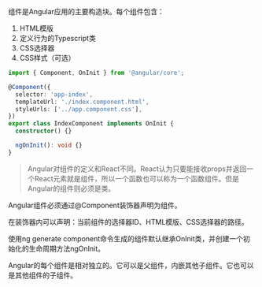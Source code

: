 组件是Angular应用的主要构造块。每个组件包含：
1. HTML模版
2. 定义行为的Typescript类
3. CSS选择器
4. CSS样式（可选）

```ts
import { Component, OnInit } from '@angular/core';

@Component({
  selector: 'app-index',
  templateUrl: './index.component.html',
  styleUrls: ['../app.component.css'],
})
export class IndexComponent implements OnInit {
  constructor() {}

  ngOnInit(): void {}
}
```

>Angular对组件的定义和React不同。React认为只要能接收props并返回一个React元素就是组件，所以一个函数也可以称为一个函数组件。但是Angular的组件则必须是类。

Angular组件必须通过@Component装饰器声明为组件。

在装饰器内可以声明：当前组件的选择器ID、HTML模版、CSS选择器的路径。

使用ng generate component命令生成的组件默认继承OnInit类，并创建一个初始化的生命周期方法ngOnInit。



Angular的每个组件是相对独立的。它可以是父组件，内嵌其他子组件。它也可以是其他组件的子组件。
